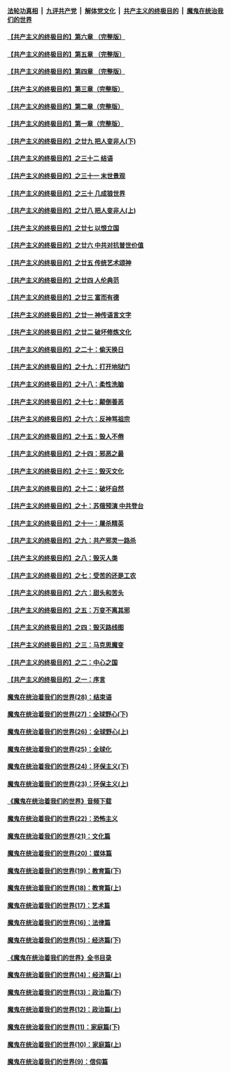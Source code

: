####  [法轮功真相](../../../../basic/blob/master/README.md?t=05132231) &nbsp;|&nbsp; [九评共产党](../../../../9ping.md/blob/master/README.md?t=05132231) &nbsp;|&nbsp; [解体党文化](../../../../jtdwh.md/blob/master/README.md?t=05132231)  &nbsp;|&nbsp; [共产主义的终极目的](../../../../gczydzjmd.md/blob/master/README.md?t=05132231) &nbsp;|&nbsp; [魔鬼在统治我们的世界](../../../../mgztzwmdsj.md/blob/master/README.md?t=05132231) 

#### [【共产主义的终极目的】第六章 （完整版）](../pages/nsc422/n11428913.md?t=05132231) 

#### [【共产主义的终极目的】第五章 （完整版）](../pages/nsc422/n11428912.md?t=05132231) 

#### [【共产主义的终极目的】第四章 （完整版）](../pages/nsc422/n11428907.md?t=05132231) 

#### [【共产主义的终极目的】第三章（完整版）](../pages/nsc422/n11428848.md?t=05132231) 

#### [【共产主义的终极目的】第二章（完整版）](../pages/nsc422/n11428831.md?t=05132231) 

#### [【共产主义的终极目的】第一章（完整版）](../pages/nsc422/n11417651.md?t=05132231) 

#### [【共产主义的终极目的】之廿九 把人变非人(下)](../pages/nsc422/n11344140.md?t=05132231) 

#### [【共产主义的终极目的】之三十二 结语](../pages/nsc422/n11360535.md?t=05132231) 

#### [【共产主义的终极目的】之三十一 末世景观](../pages/nsc422/n11351129.md?t=05132231) 

#### [【共产主义的终极目的】之三十 几成狼世界](../pages/nsc422/n11348280.md?t=05132231) 

#### [【共产主义的终极目的】之廿八 把人变非人(上)](../pages/nsc422/n11340492.md?t=05132231) 

#### [【共产主义的终极目的】之廿七 以恨立国](../pages/nsc422/n11336944.md?t=05132231) 

#### [【共产主义的终极目的】之廿六 中共对抗普世价值](../pages/nsc422/n11324785.md?t=05132231) 

#### [【共产主义的终极目的】之廿五 传统艺术颂神](../pages/nsc422/n11296396.md?t=05132231) 

#### [【共产主义的终极目的】之廿四 人伦典范](../pages/nsc422/n11296397.md?t=05132231) 

#### [【共产主义的终极目的】之廿三 富而有德](../pages/nsc422/n11283598.md?t=05132231) 

#### [【共产主义的终极目的】之廿一 神传语言文字](../pages/nsc422/n11263265.md?t=05132231) 

#### [【共产主义的终极目的】之廿二 破坏修炼文化](../pages/nsc422/n11245728.md?t=05132231) 

#### [【共产主义的终极目的】之二十：偷天换日](../pages/nsc422/n11238846.md?t=05132231) 

#### [【共产主义的终极目的】之十九：打开地狱门](../pages/nsc422/n11206376.md?t=05132231) 

#### [【共产主义的终极目的】之十八：柔性洗脑](../pages/nsc422/n11199994.md?t=05132231) 

#### [【共产主义的终极目的】之十七：颠倒善恶](../pages/nsc422/n11179782.md?t=05132231) 

#### [【共产主义的终极目的】之十六：反神骂祖宗](../pages/nsc422/n11166798.md?t=05132231) 

#### [【共产主义的终极目的】之十五：毁人不倦](../pages/nsc422/n11166792.md?t=05132231) 

#### [【共产主义的终极目的】之十四：邪恶之最](../pages/nsc422/n11150249.md?t=05132231) 

#### [【共产主义的终极目的】之十三：毁灭文化](../pages/nsc422/n11135227.md?t=05132231) 

#### [【共产主义的终极目的】之十二：破坏自然](../pages/nsc422/n11135214.md?t=05132231) 

#### [【共产主义的终极目的】之十：苏俄预演 中共登台](../pages/nsc422/n11118424.md?t=05132231) 

#### [【共产主义的终极目的】之十一：屠杀精英](../pages/nsc422/n11118442.md?t=05132231) 

#### [【共产主义的终极目的】之九：共产邪灵一路杀](../pages/nsc422/n11114139.md?t=05132231) 

#### [【共产主义的终极目的】之八：毁灭人类](../pages/nsc422/n11108503.md?t=05132231) 

#### [【共产主义的终极目的】之七：受苦的还是工农](../pages/nsc422/n11101809.md?t=05132231) 

#### [【共产主义的终极目的】之六：甜头和苦头](../pages/nsc422/n11096971.md?t=05132231) 

#### [【共产主义的终极目的】之五：万变不离其邪](../pages/nsc422/n11091285.md?t=05132231) 

#### [【共产主义的终极目的】之四：毁灭路线图](../pages/nsc422/n11086284.md?t=05132231) 

#### [【共产主义的终极目的】之三：马克思魔变](../pages/nsc422/n11061941.md?t=05132231) 

#### [【共产主义的终极目的】之二：中心之国](../pages/nsc422/n11047728.md?t=05132231) 

#### [【共产主义的终极目的】之一：序言](../pages/nsc422/n11086077.md?t=05132231) 

#### [魔鬼在统治着我们的世界(28)：结束语](../pages/nsc422/n10936246.md?t=05132231) 

#### [魔鬼在统治着我们的世界(27)：全球野心(下)](../pages/nsc422/n10928319.md?t=05132231) 

#### [魔鬼在统治着我们的世界(26)：全球野心(上)](../pages/nsc422/n10900318.md?t=05132231) 

#### [魔鬼在统治着我们的世界(25)：全球化](../pages/nsc422/n10788205.md?t=05132231) 

#### [魔鬼在统治着我们的世界(24)：环保主义(下)](../pages/nsc422/n10695307.md?t=05132231) 

#### [魔鬼在统治着我们的世界(23)：环保主义(上)](../pages/nsc422/n10688613.md?t=05132231) 

#### [《魔鬼在统治着我们的世界》音频下载](../pages/nsc422/n10635553.md?t=05132231) 

#### [魔鬼在统治着我们的世界(22)：恐怖主义](../pages/nsc422/n10614727.md?t=05132231) 

#### [魔鬼在统治着我们的世界(21)：文化篇](../pages/nsc422/n10597706.md?t=05132231) 

#### [魔鬼在统治着我们的世界(20)：媒体篇](../pages/nsc422/n10586579.md?t=05132231) 

#### [魔鬼在统治着我们的世界(19)：教育篇(下)](../pages/nsc422/n10564808.md?t=05132231) 

#### [魔鬼在统治着我们的世界(18)：教育篇(上)](../pages/nsc422/n10526970.md?t=05132231) 

#### [魔鬼在统治着我们的世界(17)：艺术篇](../pages/nsc422/n10499093.md?t=05132231) 

#### [魔鬼在统治着我们的世界(16)：法律篇](../pages/nsc422/n10485969.md?t=05132231) 

#### [魔鬼在统治着我们的世界(15)：经济篇(下)](../pages/nsc422/n10469975.md?t=05132231) 

#### [《魔鬼在统治着我们的世界》全书目录](../pages/nsc422/n10464261.md?t=05132231) 

#### [魔鬼在统治着我们的世界(14)：经济篇(上)](../pages/nsc422/n10457370.md?t=05132231) 

#### [魔鬼在统治着我们的世界(13)：政治篇(下)](../pages/nsc422/n10448270.md?t=05132231) 

#### [魔鬼在统治着我们的世界(12)：政治篇(上)](../pages/nsc422/n10444576.md?t=05132231) 

#### [魔鬼在统治着我们的世界(11)：家庭篇(下)](../pages/nsc422/n10440961.md?t=05132231) 

#### [魔鬼在统治着我们的世界(10)：家庭篇(上)](../pages/nsc422/n10435448.md?t=05132231) 

#### [魔鬼在统治着我们的世界(9)：信仰篇](../pages/nsc422/n10432159.md?t=05132231) 

